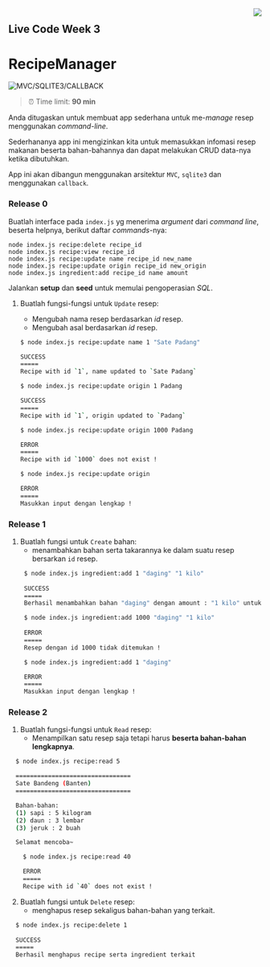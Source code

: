 <img src="https://hacktiv8.com/img/logo-hacktiv8_bordered.png__vzu2vhp2VRX%2Bewg7J0bPlaAf7ee5fc69819b5ef3849344c119f5e18" align="right" />

## Live Code Week 3

# RecipeManager
![MVC/SQLITE3/CALLBACK](https://img.shields.io/badge/Tech%20Stack-MVC%2FSQLITE3%2FCALLBACK-green.svg)

> ⏰ Time limit: **90 min**

Anda ditugaskan untuk membuat app sederhana untuk me-_manage_ resep menggunakan _command-line_.

Sederhananya app ini mengizinkan kita untuk memasukkan infomasi resep makanan beserta bahan-bahannya dan dapat melakukan CRUD data-nya ketika dibutuhkan.

App ini akan dibangun menggunakan arsitektur `MVC`, `sqlite3` dan menggunakan `callback`.

### Release 0

Buatlah interface pada `index.js` yg menerima _argument_ dari _command line_, beserta helpnya, berikut daftar _commands_-nya:

```
node index.js recipe:delete recipe_id
node index.js recipe:view recipe_id
node index.js recipe:update name recipe_id new_name
node index.js recipe:update origin recipe_id new_origin
node index.js ingredient:add recipe_id name amount
```


Jalankan __setup__ dan __seed__ untuk memulai pengoperasian _SQL_.
1. Buatlah fungsi-fungsi untuk `Update` resep:
   - Mengubah nama resep berdasarkan _id_ resep.
   - Mengubah asal berdasarkan _id_ resep.

    ```bash
    $ node index.js recipe:update name 1 "Sate Padang"
    
    SUCCESS
    =====
    Recipe with id `1`, name updated to `Sate Padang`

    $ node index.js recipe:update origin 1 Padang

    SUCCESS
    =====
    Recipe with id `1`, origin updated to `Padang`

    $ node index.js recipe:update origin 1000 Padang

    ERROR
    =====
    Recipe with id `1000` does not exist !

    $ node index.js recipe:update origin

    ERROR
    =====
    Masukkan input dengan lengkap !
    ```

### Release 1
1. Buatlah fungsi untuk `Create` bahan:
   - menambahkan bahan serta takarannya ke dalam suatu resep bersarkan `id` resep.
   ```bash
    $ node index.js ingredient:add 1 "daging" "1 kilo"
    
    SUCCESS
    =====
    Berhasil menambahkan bahan "daging" dengan amount : "1 kilo" untuk resep `Sate Padang`

    $ node index.js ingredient:add 1000 "daging" "1 kilo"
    
    ERROR
    =====
    Resep dengan id 1000 tidak ditemukan !

    $ node index.js ingredient:add 1 "daging"

    ERROR
    =====
    Masukkan input dengan lengkap !
    ```

### Release 2

1. Buatlah fungsi-fungsi untuk `Read` resep:
   - Menampilkan satu resep saja tetapi harus **beserta bahan-bahan lengkapnya**.

  ```bash
    $ node index.js recipe:read 5

    ================================
    Sate Bandeng (Banten)
    ================================

    Bahan-bahan:
    (1) sapi : 5 kilogram
    (2) daun : 3 lembar
    (3) jeruk : 2 buah

    Selamat mencoba~
```

```bash
    $ node index.js recipe:read 40

    ERROR
    =====
    Recipe with id `40` does not exist !
  ```

2. Buatlah fungsi untuk `Delete` resep:
   - menghapus resep sekaligus bahan-bahan yang terkait.

  ```bash
    $ node index.js recipe:delete 1 
    
    SUCCESS
    =====
    Berhasil menghapus recipe serta ingredient terkait
  ```